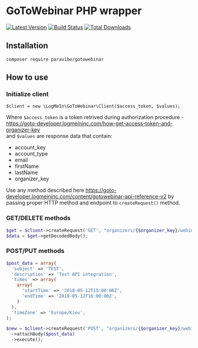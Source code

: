 # GoToWebinar PHP wrapper

[![Latest Version](https://img.shields.io/github/release/paravibe/gotowebinar.svg?style=flat-square)](https://github.com/paravibe/gotowebinar/releases)
[![Build Status](https://img.shields.io/travis/paravibe/gotowebinar.svg?style=flat-square)](https://travis-ci.org/paravibe/gotowebinar)
[![Total Downloads](https://img.shields.io/packagist/dt/paravibe/gotowebinar.svg?style=flat-square)](https://packagist.org/packages/paravibe/gotowebinar)

## Installation
`composer require paravibe/gotowebinar`

## How to use

### Initialize client
`$client = new \LogMeIn\GoToWebinar\Client($access_token, $values);`

Where `$access_token` is a token retrived during authorization procedure - https://goto-developer.logmeininc.com/how-get-access-token-and-organizer-key  
and `$values` are response data that contain:
* account_key
* account_type
* email
* firstName
* lastName
* organizer_key

Use any method described here https://goto-developer.logmeininc.com/content/gotowebinar-api-reference-v2
by passing proper HTTP method and endpoint to `createRequest()` method.

### GET/DELETE methods
```php
$get = $client->createRequest('GET', "organizers/{$organizer_key}/webinars")->execute();
$data = $get->getDecodedBody();
```
### POST/PUT methods
```php
$post_data = array(
  'subject' => 'TEST',
  'description' => 'Test API integration',
  'times' => array(
    array(
      'startTime' => '2018-05-12T15:00:00Z',
      'endTime' => '2018-05-12T16:00:00Z',
    )
  ),
  'timeZone' => 'Europe/Kiev',
);

$new = $client->createRequest('POST', "organizers/{$organizer_key}/webinars")
  ->attachBody($post_data)
  ->execute();
```
